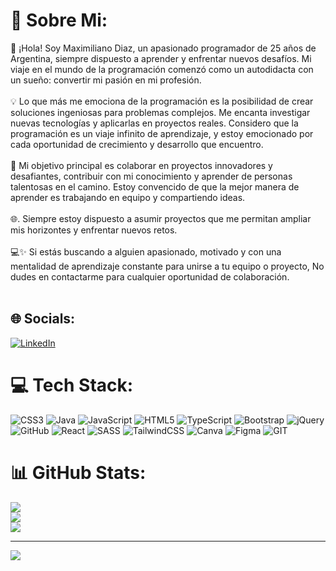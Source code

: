 # 💫 Sobre Mi:
👋 ¡Hola! Soy Maximiliano Diaz, un apasionado programador de 25 años de Argentina, siempre dispuesto a aprender y enfrentar nuevos desafíos. Mi viaje en el mundo de la programación comenzó como un autodidacta con un sueño: convertir mi pasión en mi profesión.<br><br>💡 Lo que más me emociona de la programación es la posibilidad de crear soluciones ingeniosas para problemas complejos. Me encanta investigar nuevas tecnologías y aplicarlas en proyectos reales. Considero que la programación es un viaje infinito de aprendizaje, y estoy emocionado por cada oportunidad de crecimiento y desarrollo que encuentro.<br><br>🚀 Mi objetivo principal es colaborar en proyectos innovadores y desafiantes, contribuir con mi conocimiento y aprender de personas talentosas en el camino. Estoy convencido de que la mejor manera de aprender es trabajando en equipo y compartiendo ideas.<br><br>🌐. Siempre estoy dispuesto a asumir proyectos que me permitan ampliar mis horizontes y enfrentar nuevos retos.<br><br>💻✨ Si estás buscando a alguien apasionado, motivado y con una mentalidad de aprendizaje constante para unirse a tu equipo o proyecto, No dudes en contactarme para cualquier oportunidad de colaboración.<br><br>


## 🌐 Socials:
[![LinkedIn](https://img.shields.io/badge/LinkedIn-%230077B5.svg?logo=linkedin&logoColor=white)](https://linkedin.com/in//maximilianoariel-diaz/) 

# 💻 Tech Stack:
![CSS3](https://img.shields.io/badge/css3-%231572B6.svg?style=for-the-badge&logo=css3&logoColor=white) ![Java](https://img.shields.io/badge/java-%23ED8B00.svg?style=for-the-badge&logo=java&logoColor=white) ![JavaScript](https://img.shields.io/badge/javascript-%23323330.svg?style=for-the-badge&logo=javascript&logoColor=%23F7DF1E) ![HTML5](https://img.shields.io/badge/html5-%23E34F26.svg?style=for-the-badge&logo=html5&logoColor=white) ![TypeScript](https://img.shields.io/badge/typescript-%23007ACC.svg?style=for-the-badge&logo=typescript&logoColor=white) ![Bootstrap](https://img.shields.io/badge/bootstrap-%23563D7C.svg?style=for-the-badge&logo=bootstrap&logoColor=white) ![jQuery](https://img.shields.io/badge/jquery-%230769AD.svg?style=for-the-badge&logo=jquery&logoColor=white) ![GitHub](https://img.shields.io/badge/GitHub-%23121011.svg?style=for-the-badge&logo=github&logoColor=white) ![React](https://img.shields.io/badge/react-%2320232a.svg?style=for-the-badge&logo=react&logoColor=%2361DAFB) ![SASS](https://img.shields.io/badge/SASS-hotpink.svg?style=for-the-badge&logo=SASS&logoColor=white) ![TailwindCSS](https://img.shields.io/badge/tailwindcss-%2338B2AC.svg?style=for-the-badge&logo=tailwind-css&logoColor=white) ![Canva](https://img.shields.io/badge/Canva-%2300C4CC.svg?style=for-the-badge&logo=Canva&logoColor=white) 	![Figma](https://img.shields.io/badge/figma-%23F24E1E.svg?style=for-the-badge&logo=figma&logoColor=white) ![GIT](https://img.shields.io/badge/Git-fc6d26?style=for-the-badge&logo=git&logoColor=white)
# 📊 GitHub Stats:
![](https://github-readme-stats.vercel.app/api?username=maximiliano2d&theme=tokyonight&hide_border=false&include_all_commits=false&count_private=false)<br/>
![](https://github-readme-streak-stats.herokuapp.com/?user=maximiliano2d&theme=tokyonight&hide_border=false)<br/>
![](https://github-readme-stats.vercel.app/api/top-langs/?username=maximiliano2d&theme=tokyonight&hide_border=false&include_all_commits=false&count_private=false&layout=compact)

---
[![](https://visitcount.itsvg.in/api?id=maximiliano2d&icon=0&color=0)](https://visitcount.itsvg.in)

<!-- Proudly created with GPRM ( https://gprm.itsvg.in ) -->
